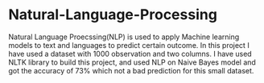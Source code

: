 # Natural-Language-Processing
Natural Language Proecssing(NLP) is used to apply Machine learning models to text and languages to predict certain outcome. In this project I have used  a dataset with 1000 observation and two columns. I have used NLTK library to build this project, and used NLP on Naive Bayes model and got the accuracy of 73% which not a bad prediction for this small dataset.

